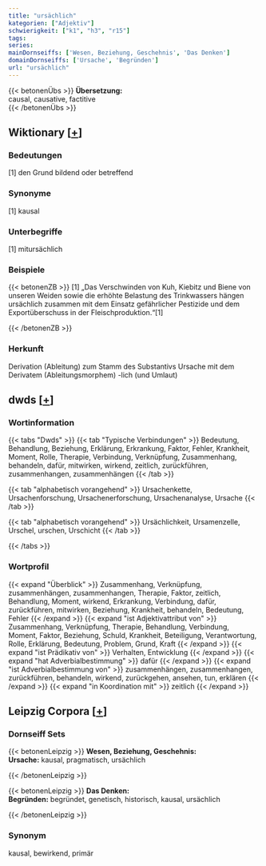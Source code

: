 ```yaml
---
title: "ursächlich"
kategorien: ["Adjektiv"]
schwierigkeit: ["k1", "h3", "r15"]
tags:
series:
mainDornseiffs: ['Wesen, Beziehung, Geschehnis', 'Das Denken']
domainDornseiffs: ['Ursache', 'Begründen']
url: "ursächlich"
---
```


{{< betonenÜbs >}}
**Übersetzung:**  
causal, causative, factitive  
{{< /betonenÜbs >}}

## Wiktionary [[+](https://de.wiktionary.org/wiki/ursächlich)]

### Bedeutungen
[1] den Grund bildend oder betreffend  

### Synonyme
[1] kausal  

### Unterbegriffe
[1] mitursächlich  

### Beispiele
{{< betonenZB >}}
[1] „Das Verschwinden von Kuh, Kiebitz und Biene von unseren Weiden sowie die erhöhte Belastung des Trinkwassers hängen ursächlich zusammen mit dem Einsatz gefährlicher Pestizide und dem Exportüberschuss in der Fleischproduktion.“[1]  

{{< /betonenZB >}}
### Herkunft
Derivation (Ableitung) zum Stamm des Substantivs Ursache mit dem Derivatem (Ableitungsmorphem) -lich (und Umlaut)  



## dwds [[+](https://www.dwds.de/wb/ursächlich)]

### Wortinformation
{{< tabs "Dwds" >}}
{{< tab "Typische Verbindungen" >}}
Bedeutung, Behandlung, Beziehung, Erklärung, Erkrankung, Faktor, Fehler, Krankheit, Moment, Rolle, Therapie, Verbindung, Verknüpfung, Zusammenhang, behandeln, dafür, mitwirken, wirkend, zeitlich, zurückführen, zusammenhangen, zusammenhängen
{{< /tab >}}

{{< tab "alphabetisch vorangehend" >}}
Ursachenkette, Ursachenforschung, Ursachenerforschung, Ursachenanalyse, Ursache
{{< /tab >}}

{{< tab "alphabetisch vorangehend" >}}
Ursächlichkeit, Ursamenzelle, Urschel, urschen, Urschicht
{{< /tab >}}

{{< /tabs >}}

### Wortprofil
{{< expand "Überblick" >}} Zusammenhang, Verknüpfung, zusammenhängen, zusammenhangen, Therapie, Faktor, zeitlich, Behandlung, Moment, wirkend, Erkrankung, Verbindung, dafür, zurückführen, mitwirken, Beziehung, Krankheit, behandeln, Bedeutung, Fehler {{< /expand >}}
{{< expand "ist Adjektivattribut von" >}} Zusammenhang, Verknüpfung, Therapie, Behandlung, Verbindung, Moment, Faktor, Beziehung, Schuld, Krankheit, Beteiligung, Verantwortung, Rolle, Erklärung, Bedeutung, Problem, Grund, Kraft {{< /expand >}}
{{< expand "ist Prädikativ von" >}} Verhalten, Entwicklung {{< /expand >}}
{{< expand "hat Adverbialbestimmung" >}} dafür {{< /expand >}}
{{< expand "ist Adverbialbestimmung von" >}} zusammenhängen, zusammenhangen, zurückführen, behandeln, wirkend, zurückgehen, ansehen, tun, erklären {{< /expand >}}
{{< expand "in Koordination mit" >}} zeitlich {{< /expand >}}

## Leipzig Corpora [[+](https://corpora.uni-leipzig.de/en/res?word=ursächlich&corpusId=deu_newscrawl-public_2018)]

### Dornseiff Sets
{{< betonenLeipzig >}}
**Wesen, Beziehung, Geschehnis:**  
**Ursache:** kausal, pragmatisch, ursächlich  

{{< /betonenLeipzig >}}


{{< betonenLeipzig >}}
**Das Denken:**  
**Begründen:** begründet, genetisch, historisch, kausal, ursächlich  

{{< /betonenLeipzig >}}

### Synonym
kausal, bewirkend, primär

